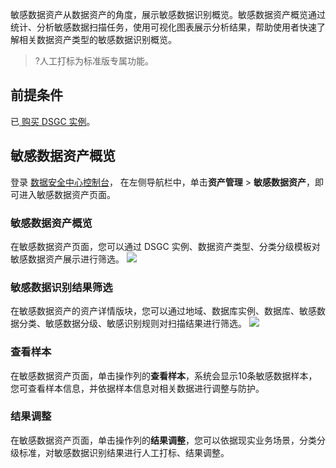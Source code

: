 敏感数据资产从数据资产的角度，展示敏感数据识别概览。敏感数据资产概览通过统计、分析敏感数据扫描任务，使用可视化图表展示分析结果，帮助使用者快速了解相关数据资产类型的敏感数据识别概览。
>?人工打标为标准版专属功能。
## 前提条件
已[ 购买 DSGC 实例](https://cloud.tencent.com/document/product/1087/35082)。


## 敏感数据资产概览
登录 [数据安全中心控制台](https://console.cloud.tencent.com/dsgc/overview)， 在左侧导航栏中，单击**资产管理** > **敏感数据资产**，即可进入敏感数据资产页面。

### 敏感数据资产概览
在敏感数据资产页面，您可以通过 DSGC 实例、数据资产类型、分类分级模板对敏感数据资产展示进行筛选。
![](https://qcloudimg.tencent-cloud.cn/raw/ff6462d3c0aab77095c8560eaea56650.png)



### 敏感数据识别结果筛选
在敏感数据资产的资产详情版块，您可以通过地域、数据库实例、数据库、敏感数据分类、敏感数据分级、敏感识别规则对扫描结果进行筛选。
![](https://qcloudimg.tencent-cloud.cn/raw/449be755d628e4b30fe7f2532427c501.png)

### 查看样本
在敏感数据资产页面，单击操作列的**查看样本**，系统会显示10条敏感数据样本，您可查看样本信息，并依据样本信息对相关数据进行调整与防护。

### 结果调整
在敏感数据资产页面，单击操作列的**结果调整**，您可以依据现实业务场景，分类分级标准，对敏感数据识别结果进行人工打标、结果调整。


